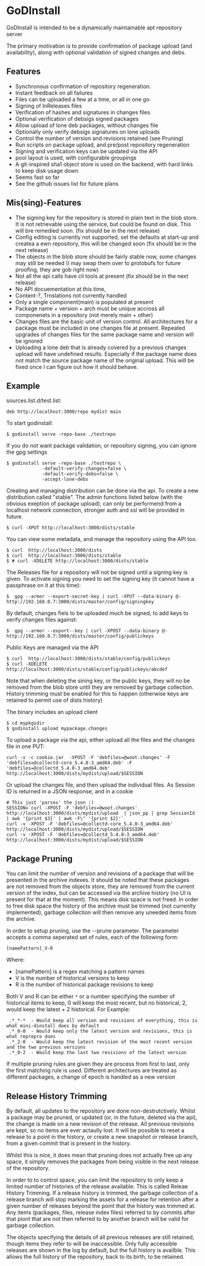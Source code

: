 # GoDInstall

GoDInstall is intended to be a dynamically maintainable apt repository server

The primary motivation is to provide confirmation of package upload (and
availability), along with optional validation of signed changes and debs.

## Features

- Synchronous confirmation of repository regeneration.
- Instant feedback on all failures
- Files can be uploaded a few at a time, or all in one go
- Signing of InReleases files
- Verification of hashes and signatures in changes files
- Optional verification of debsigs signed packages
- Allow upload of lone deb packages, without changes file
- Optionally only verify debsigs signatures on lone uploads
- Control the number of version and revisions retained (see Pruning)
- Run scripts on package upload, and pre/post repository regeneration
- Signing and verification keys can be updated via the API
- pool layout is used, with configurable groupings
- A git-inspired sha1 object store is used on the backend, with
  hard links to keep disk usage down
- Seems fast so far
- See the github issues list for future plans

## Mis(sing)-Features

- The signing key for the repository is stored in plain text in the blob store.
  It is not retrievable using the service, but could be found on disk. This will
  bre remedied soon. (fix should be in the next release)
- Config editing is currently not supported, set the defaults at start-up
  and createa a ewn repository, this will be changed soon (fix should be in the next release)
- The objects in the blob store should be fairly stable now, some changes may
  still be needed (I may swap them over to protobufs for future proofing, they are gob right now)
- Not all the api calls have cli tools at present (fix should be in the next release)
- No API docuementation at this time,
- Content-?, Trnslations not  currently handled
- Only a single component(main) is populated at present
- Package name + version + arch must be unique accross all componenets in a
  repository (not merely main + other)
- Changes files are the basic unit of version control. All architectures for a
  package must be included in one changes file at present. Repeated upgrades
  of changes files for the same package name and version will be ignored
- Uploading a lone deb that is already covered by a previous changes upload
  will have undefined results. Especially if the package name does not match
  the source package name of the original upload. This will be fixed once I can
  figure out how it should behave.

## Example

sources.list.d/test.list:
```
deb http://localhost:3000/repo mydist main
```

To start godinstall:

```
$ godinstall serve -repo-base ./testrepo
```

If you do not want package validation, or repository signing, you can
ignore the gpg settings

```
$ godinstall serve -repo-base ./testrepo \
             -default-verify-changes=false \
             -default-verify-debs=false \
             -accept-lone-debs
```

Creating and managing distribution can be done via the api. To create a new distribution called "stable". The admin functions listed below (with the obvious exeption of package upload), can only be performend from a localhost network connection, stronger auth and ssl will be provided in future.

```
$ curl -XPUT http://localhost:3000/dists/stable
```

You can view some metadata, and manage the repository using the API too.
```
$ curl  http://localhost:3000/dists
$ curl  http://localhost:3000/dists/stable
$ # curl -XDELETE http://localhost:3000/dists/stable
```

The Releases file for a repository will not be signed until a signing key is given. To activate
signing you need to set the signing key (it cannot have a passphrase on it at this time):

```
$  gpg --armor --export-secret-key | curl -XPUT --data-binary @- http://192.168.0.7:3000/dists/master/config/signingkey
```

By default, changes fiels to be uploaded much be signed, to add keys to verify changes files against:
```
$  gpg --armor --export--key | curl -XPOST --data-binary @- http://192.168.0.7:3000/dists/master/config/publickeys
```

Public Keys are managed via the API
```
$ curl  http://localhost:3000/dists/stable/config/publickeys
$ curl -XDELETE http://localhost:3000/dists/stable/config/publickeys/abcdef
```

Note that when deleting the sining key, or the public keys, they will no be
removed from the blob store until they are removed by garbage collection. History
trimming must be enabled for this to happen (otherwise keys are retained to permit
use of dists history)

The binary includes an upload client
```
$ cd mypkgsdir
$ godinstall upload mypackage.changes
```

To upload a package via the api, either upload all the files and the changes file in one PUT:
```
curl -v -c cookie.jar  -XPOST -F 'debfiles=@woot.changes' -F 'debfiles=@collectd-core_5.4.0-3_amd64.deb' -F 'debfiles=@collectd_5.4.0-3_amd64.deb'  http://localhost:3000/dists/mydist/upload/$SESSION
```

Or upload the changes file, and then upload the individual files. As Session ID is returned in a JSON response, and in a cookie
```
# This just 'parses' the json :)
SESSION=`curl -XPOST -F 'debfiles=@woot.changes' http://localhost:3000/dists/mydist/upload  | json_pp | grep SessionId | awk '{print $3}' | awk -F\" '{print $2}'`
curl -v -XPOST -F 'debfiles=@collectd-core_5.4.0-3_amd64.deb' http://localhost:3000/dists/mydist/upload/$SESSION
curl -v -XPOST -F 'debfiles=@collectd_5.4.0-3_amd64.deb'  http://localhost:3000/dists/mydist/upload/$SESSION
```

## Package Pruning

You can limit the number of version and revisions of a package that will be presented in the
archive indexes. It should be noted that these packages are not removed from the objects store, they
are removed from the current version of the index, but can be accessed via the archive history (no
UI is present for that at the moment). This means disk space is not freed. In order to free disk space
the history of the archive must be trimmed (not currenlty implemented), garbage collection will then
remove any uneeded items from the archive.

In order to setup pruning, use the --prune parameter. The parameter accepts a comma seperated set of rules,
each of the following form:

```
[namePattern]_V-R
```

Where:
- [namePattern] is a regex matching a pattern names
- V is the number of historical versions to keep
- R is the number of historical package revisions to keep

Both V and R can be either `*` or a number specifying the number of historical items to keep, 0 will keep
the most recent, but no historical, 2, would keep the latest + 2 historical. For Example:

```
 .*_*-*  - Would keep all version and revisions of everything, this is what mini-dinstall does by default
 .*_0-0  - Would keep only the latest version and revisions, this is what reprepro does
 .*_2-0  - Would keep the latest revision of the most recent version and the two previous versions
 .*_0-2  - Would keep the last two revisions of the latest version
```

If multiple pruning rules are given they are process from first to last, only the first matching rule is used.
Different architectures are treated as different packages, a change of epoch is handled as a new version


## Release History Trimming

By default, all updates to the repository are done non-destrutctively. Whilst a
package may be pruned, or updated (or, in the future, deleted via the api), the
change is made on a new revision of the release. All previous revisions are
kept, so no items are ever actaully lost. It will be possible to reset a
release to a point in the history, or create a new snapshot or release branch,
from a given commit that is present in the history.

Whilst this is nice, it does mean that pruning does not actually free up any
space, it simply removes the packages from being visible in the next release of
the repository.

In order to to control space, you can limit the repository to only keep a
limited number of histories of the release available. This is called Releae
History Trimming. If a release history is trimmed, the garbage collection of a
release branch will stop marking the assets for a release for retention after
a given number of releases beyond the point that the history was trimmed at.
Any items (packages, files, release index files) referred to by commits
after that piont that are not then referred to by another branch will be valid
for garbage collection.

The objects specifying the details of all previous releases are still retained,
though items they refer to will be inaccessible. Only fully accessible releases
are shown in the log by default, but the full history is availble. This allows
the full history of the repository, back to its birth, to be retained.

